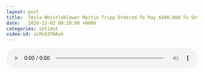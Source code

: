 ```yaml
---
layout: post
title:  Tesla Whistleblower Martin Tripp Ordered To Pay $400,000 To Settle Hacking Case
date:   2020-12-02 00:20:00 +0000
categories: solidot
video-id: sLMzQ37WAsk
---
```


<audio src="/assets/233f78471e4ecae08e99e1d8b5d2b4cf.mp3" style="width: 100%;" controls></audio>

